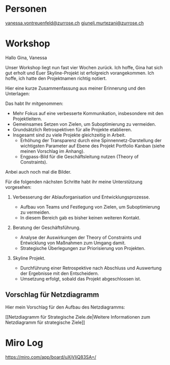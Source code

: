 
# Personen
vanessa.vontreuenfeld@zurrose.ch
gjunelj.murtezani@zurrose.ch

# Workshop
Hallo Gina, Vanessa

Unser Workshop liegt nun fast vier Wochen zurück. Ich hoffe, Gina hat sich gut erholt und Euer Skyline-Projekt ist erfolgreich vorangekommen. Ich hoffe, ich hatte den Projektnamen richtig notiert.

Hier eine kurze Zusammenfassung aus meiner Erinnerung und den Unterlagen:

Das habt Ihr mitgenommen:
- Mehr Fokus auf eine verbesserte Kommunikation, insbesondere mit den Projektleitern.
- Gemeinsames Setzen von Zielen, um Suboptimierung zu vermeiden.
- Grundsätzlich Retrospektiven für alle Projekte etablieren.
- Insgesamt sind zu viele Projekte gleichzeitig in Arbeit.
	- Erhöhung der Transparenz durch eine Spinnennetz-Darstellung der wichtigsten Parameter auf Ebene des Projekt Portfolio Kanban (siehe meinen Vorschlag im Anhang).
	- Engpass-Bild für die Geschäftsleitung nutzen (Theory of Constraints).

Anbei auch noch mal die Bilder.

Für die folgenden nächsten Schritte habt ihr meine Unterstützung vorgesehen:

1. Verbesserung der Ablauforganisation und Entwicklungsprozesse.
   - Aufbau von Teams und Festlegung von Zielen, um Suboptimierung zu vermeiden.
   - In diesem Bereich gab es bisher keinen weiteren Kontakt.

2. Beratung der Geschäftsführung.
   - Analyse der Auswirkungen der Theory of Constraints und Entwicklung von Maßnahmen zum Umgang damit.
   - Strategische Überlegungen zur Priorisierung von Projekten.

3. Skyline Projekt.
   - Durchführung einer Retrospektive nach Abschluss und Auswertung der Ergebnisse mit den Entscheidern.
   - Umsetzung erfolgt, sobald das Projekt abgeschlossen ist.

## Vorschlag für Netzdiagramm
Hier mein Vorschlag für den Aufbau des Netzdiagramms:

[[Netzdiagramm für Strategische Ziele.de|Weitere Informationen zum Netzdiagramm für strategische Ziele]]



# Miro Log
https://miro.com/app/board/uXjVIiQ83SA=/
  